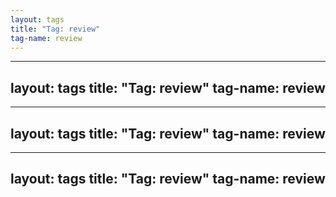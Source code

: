 ```yaml
---
layout: tags
title: "Tag: review"
tag-name: review
---
```

---
layout: tags
title: "Tag: review"
tag-name: review
---
---
layout: tags
title: "Tag: review"
tag-name: review
---
---
layout: tags
title: "Tag: review"
tag-name: review
---
